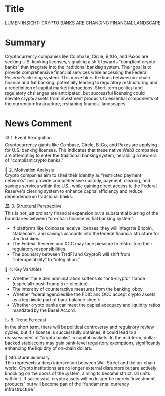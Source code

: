 # Title
LUMEN INSIGHT: CRYPTO BANKS ARE CHANGING FINANCIAL LANDSCAPE

# Summary
Cryptocurrency companies like Coinbase, Circle, BitGo, and Paxos are seeking U.S. banking licenses, signaling a shift towards "compliant crypto banks" that integrate into the traditional banking system. Their goal is to provide comprehensive financial services while accessing the Federal Reserve's clearing system. This move blurs the lines between on-chain finance and fiat banking, potentially leading to regulatory restructuring and a redefinition of capital market interactions. Short-term political and regulatory challenges are anticipated, but successful licensing could elevate crypto assets from investment products to essential components of the currency infrastructure, reshaping financial landscapes.

# News Comment
🪙 1. Event Recognition  
Cryptocurrency giants like Coinbase, Circle, BitGo, and Paxos are applying for U.S. banking licenses. This indicates that these native Web3 companies are attempting to enter the traditional banking system, heralding a new era of "compliant crypto banks."  

🎯 2. Motivation Analysis  
Crypto companies aim to shed their identity as “restricted payment networks” and provide comprehensive custody, payment, clearing, and savings services within the U.S., while gaining direct access to the Federal Reserve's clearing system to enhance capital efficiency and reduce dependence on traditional banks.  

🏛 3. Structural Perspective  
This is not just ordinary financial expansion but a substantial blurring of the boundaries between “on-chain finance vs fiat banking system”:  
- If platforms like Coinbase receive licenses, they will integrate Bitcoin, stablecoins, and savings accounts into the federal financial structure for the first time.  
- The Federal Reserve and OCC may face pressure to restructure their regulatory responsibilities.  
- The boundary between TradFi and CryptoFi will shift from “interoperability” to “integration.”  

🧮 4. Key Variables  
- Whether the Biden administration softens its "anti-crypto" stance (especially post-Trump's re-election).  
- The intensity of counteractive measures from the banking lobby.  
- Whether federal agencies like the FDIC and OCC accept crypto assets as a legitimate part of bank balance sheets.  
- Whether crypto banks can meet the capital adequacy and liquidity ratios mandated by the Basel Accord.  

📉 5. Trend Forecast  
In the short term, there will be political controversy and regulatory review cycles, but if a license is successfully obtained, it could lead to a reassessment of “crypto banks” in capital markets. In the mid-term, dollar-backed stablecoins may gain bank-level regulatory exemptions, significantly enhancing the liquidity of on-chain dollars.  

📐 Structural Summary  
This represents a deep intersection between Wall Street and the on-chain world. Crypto institutions are no longer external disruptors but are actively knocking on the doors of the system, aiming to become structural units within it. If successful, crypto assets will no longer be merely “investment products” but will become part of the “fundamental currency infrastructure.”
